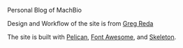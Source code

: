 Personal Blog of MachBio

Design and Workflow of the site is from [Greg Reda](http://www.gregreda.com/)

The site is built with [Pelican](https://github.com/getpelican/pelican/), [Font Awesome](http://fortawesome.github.io/Font-Awesome/), and [Skeleton](http://www.getskeleton.com/).
